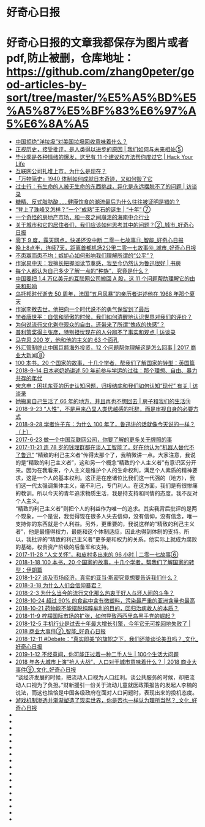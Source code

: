 # 好奇心日报
# 好奇心日报的文章我都保存为图片或者pdf,防止被删，仓库地址：https://github.com/zhang0peter/good-articles-by-sort/tree/master/%E5%A5%BD%E5%A5%87%E5%BF%83%E6%97%A5%E6%8A%A5
*   [中国拒绝“洋垃圾”对美国垃圾回收意味着什么？](http://www.qdaily.com/articles/53795.html)
*   [正视历史，接受批评，是人类得以进步的原因 | 我们如何与未来相处⑤](http://www.qdaily.com/articles/52682.html)
*   [毕业季是各种情绪的爆发，这里有 11 个建议和方法帮你度过它 | Hack Your Life](http://www.qdaily.com/cards/53628.html)
*   [互联网公司扎堆上市，为什么是现在？](http://www.qdaily.com/articles/54764.html)
*   [「万物简史」1940 体制如何成就日本奇迹，又如何毁了它](http://www.qdaily.com/articles/54743.html)
*   [过士行：有生命的人被无生命的东西挑战，异化是永远摆脱不了的问题 | 访谈录](http://www.qdaily.com/articles/54894.html)
*   [糖精、反式脂肪酸……健康饮食的潮流最后为什么往往被证明是错的？](http://www.qdaily.com/articles/54700.html)
*   [“登上了珠峰又怎样？”一个“成熟”王石的诞生 | “十年” ⑦](http://www.qdaily.com/articles/54065.html)
*   [一个奇怪的房地产市场，和一夜之间崩溃的海南中介行业](http://www.qdaily.com/articles/55191.html)
*   [关于城市和它的居住者们，我们应该如何思考其中的问题？②_城市_好奇心日报](https://github.com/zhang0peter/good-articles-by-sort/blob/master/精选/关于城市和它的居住者们，我们应该如何思考其中的问题？②_城市_好奇心日报.pdf)
*   [零下 9 度，露天网点，快递还没中断   二零一七故事⑪_智能_好奇心日报](https://github.com/zhang0peter/good-articles-by-sort/blob/master/精选/零下9度，露天网点，快递还没中断二零一七故事⑪_智能_好奇心日报.pdf)
*   [晚上8点半，连续7天，距离首都机场2公里二零一七故事⑩_城市_好奇心日报](https://github.com/zhang0peter/good-articles-by-sort/blob/master/精选/晚上8点半，连续7天，距离首都机场2公里二零一七故事⑩_城市_好奇心日报.pdf)
*   [不患寡而患不均：嫉妒心如何影响我们理解所谓的“公平”？](http://www.qdaily.com/articles/53101.html)
*   [作家易中天：我擅长把握阅读节奏感，我至今仍然认为鲁迅很好 | 书房](http://www.qdaily.com/articles/52774.html)
*   [每个人都认为自己多少了解一点的“种族”，究竟是什么？](http://www.qdaily.com/articles/52702.html)
*   [中国要把 1.4 万亿美元的互联网公司搬回 A 股，这 11 个问题帮助理解它的由来和影响](http://www.qdaily.com/cards/51306.html)
*   [乌托邦时代逝去 50 周年，法国“五月风暴”的亲历者讲述他在 1968 年那个夏天](http://www.qdaily.com/articles/55521.html)
*   [作家李敖去世，他把向一个时代说不的勇气保留到了最后](http://www.qdaily.com/articles/51218.html?share_from=app)
*   [学者唐世平：自信和骄傲的时候，我们如何清醒地认识世界对我们的评价？](http://www.qdaily.com/articles/51345.html?share_from=app)
*   [为何说流行文化剥夺观众的自由，还带来了所谓“愧疚的快感”？](http://www.qdaily.com/articles/52330.html?share_from=app)
*   [普利策奖得主张彦，特别担忧现在的人分辨不了事实和观点 | 访谈录](http://www.qdaily.com/articles/51186.html?share_from=app)
*   [马克思 200 岁，他和他的主义的 63 个面孔](http://www.qdaily.com/articles/52865.html?share_from=app)
*   [外汇管制终止中国巨额海外投资，12 个问题帮你理解这是怎么回事 | 2017 商业大新闻⑧](http://www.qdaily.com/cards/49437.html?share_from=app)
*   [100 本书，20 个国家的故事，十几个学者，帮我们了解国家的转型：英国篇](http://www.qdaily.com/cards/51625.html?share_from=app)
*   [2018-9-14 日本老奶奶讲述 50 年前参与学运的过往：那个理想、自由、暴力共存的年代](http://www.qdaily.com/articles/56243.html?share_from=app)
*   [宋念申：困扰东亚的历史认知问题，归根结底和我们如何认知“现代” 有关 | 访谈录](http://www.qdaily.com/articles/56218.html?share_from=app)
*   [她搬离自己生活了 66 年的地方，并且再也不想回去 | 房子和我们的生活⑱](http://www.qdaily.com/articles/55994.html?share_from=app)
*   [2018-9-23 “人性”，不是用来凸显人类优越感的托辞，而是审视自身的必要方式](http://www.qdaily.com/articles/55542.html?share_from=app)
*   [2018-9-28 学者许子东：为什么 100 年了，鲁迅讲的话就像今天说的一样？（上）](http://www.qdaily.com/articles/55720.html?share_from=app)
*   [2017-6-23 做一个中国互联网公司，你要了解的更多关于牌照的事](http://www.qdaily.com/cards/36168.html?share_from=app)
*   [2017-11-21 连 78 岁的钱理群都在谈人工智能了，好在他认为“机器人替代不了鲁迅”](http://www.qdaily.com/articles/47394.html?share_from=app)
“精致的利己主义者”传得太那个了，我稍微讲一点。大家注意，我说的是“精致的利己主义者”，这和另一个概念“精致的个人主义者”有意识区分开来。因为在我看来，个人主义是维护个人的生命权利，满足个人素质的精神要求，这是一个人的基本权利。这正是在座诸位比我们这一代强的（地方），我们这一代太强调集体主义，毫不利己，专门利人。在这方面，我们是有很惨痛的教训。所以今天的青年追求物质生活，我是持支持和同情的态度。我不反对个人主义。     
“精致的利己主义者”则把个人的利益作为唯一的追求。其实我背后批评的是两个现象，一个是说，我觉得现在很多人失去信仰，没有信仰，没有信念，唯一支持你的东西就是个人利益。另外，更重要的，我说这样的“精致的利己主义者”，他是最懂得权力，最能和这个体制适应，因此也得到体制的支持。所以，我批评的“精致的利己主义者”更多是和权力的关系。他实际上就成为腐败的基础，权贵资产阶级的后备军和支持。
*   [2017-11-28 “人文关怀”，和皮村多出来的 96 小时 | 二零一七故事⑥](http://www.qdaily.com/articles/47670.html?share_from=app)
*   [2018-1-18 100 本书，20 个国家的故事，十几个学者，帮我们了解国家的转型：伊朗篇](http://www.qdaily.com/cards/49330.html?share_from=app)
*   [2018-1-27 谈及市场经济，真实的亚当·斯密究竟想要告诉我们什么？](http://www.qdaily.com/articles/49608.html?share_from=app)
*   [2018-3-18 为什么人们会信仰暴君？](http://www.qdaily.com/articles/51136.html?share_from=app)
*   [2018-2-3 为什么当今的流行文化那么热衷于好人与坏人间的斗争？](http://www.qdaily.com/articles/49839.html?share_from=app)
*   [2018-10-24 超过 90% 的食盐中含有微塑料，污染最严重的亚洲含量也最高](http://www.qdaily.com/articles/57558.html?share_from=app)
*   [2018-10-21 药物能不能摆脱纯粹牟利的目的，回归治病救人的本质？](http://www.qdaily.com/articles/57487.html?share_from=app)
*   [2018-11-9 柠檬国际市场的扩张，如何导致西西里岛黑手党的崛起？](http://www.qdaily.com/articles/57725.html?share_from=app)
*   [2018-12-5 手机行业是过去十年最大增长引擎，今年它无可挽回地失败了 | 2018 商业大事件②_智能_好奇心日报](http://www.qdaily.com/articles/58902.html?share_from=app)
*   [2018-12-11 #Debate：“真实即美”的旗帜之下，我们还能谈论美丑吗？_文化_好奇心日报](http://www.qdaily.com/articles/59036.html?share_from=app)
*   [2019-1-12 不经意间，你可能正过着一种二手人生 | 100个生活大问题](http://www.qdaily.com/articles/58601.html?share_from=app)
*   [2018 年各大城市上演“抢人大战”，人口对于城市意味着什么？ | 2018 商业大事件⑨_文化_好奇心日报](http://www.qdaily.com/articles/60360.html?share_from=app)   
“谈经济发展的时候，把流动人口视为人口红利。谈公共服务的时候，却把流动人口视为了负担。”财新援引一份关于流动儿童就医政策报告的发起人李楠的说法，而这也恰恰是中国各级政府在面对人口问题时，表现出来的投机态度。     
*   [游戏机制渗透并渐渐塑造了现实世界，你是否也一样认为理所当然？_文化_好奇心日报](http://www.qdaily.com/articles/57753.html?share_from=app)
*   []()
*   []()
*   []()
*   []()
*   []()
*   []()
*   []()
*   []()
*   []()
*   []()
*   []()
*   []()
*   []()
*   []()
*   []()
*   []()
*   []()






